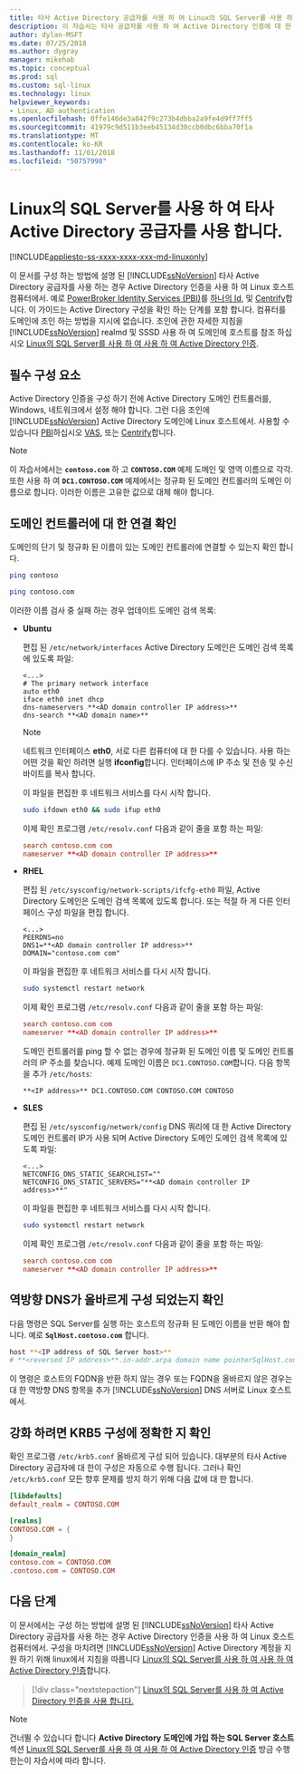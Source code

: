 ```yaml
---
title: 타사 Active Directory 공급자를 사용 하 여 Linux의 SQL Server를 사용 하 여 | Microsoft Docs
description: 이 자습서는 타사 공급자를 사용 하 여 Active Directory 인증에 대 한 구성 단계를 제공합니다.
author: dylan-MSFT
ms.date: 07/25/2018
ms.author: dygray
manager: mikehab
ms.topic: conceptual
ms.prod: sql
ms.custom: sql-linux
ms.technology: linux
helpviewer_keywords:
- Linux, AD authentication
ms.openlocfilehash: 0ffe146de3a842f9c273b4dbba2a9fe4d9ff7ff5
ms.sourcegitcommit: 41979c9d511b3eeb45134d30ccb0dbc6bba70f1a
ms.translationtype: MT
ms.contentlocale: ko-KR
ms.lasthandoff: 11/01/2018
ms.locfileid: "50757998"
---
```

# <a name="use-third-party-active-directory-providers-with-sql-server-on-linux"></a>Linux의 SQL Server를 사용 하 여 타사 Active Directory 공급자를 사용 합니다.

[!INCLUDE[appliesto-ss-xxxx-xxxx-xxx-md-linuxonly](../includes/appliesto-ss-xxxx-xxxx-xxx-md-linuxonly.md)]

이 문서를 구성 하는 방법에 설명 된 [!INCLUDE[ssNoVersion](../includes/ssnoversion-md.md)] 타사 Active Directory 공급자를 사용 하는 경우 Active Directory 인증을 사용 하 여 Linux 호스트 컴퓨터에서. 예로 [PowerBroker Identity Services (PBI)](https://www.beyondtrust.com/)를 [하나의 Id](https://www.oneidentity.com/products/authentication-services/), 및 [Centrify](https://www.centrify.com/)합니다. 이 가이드는 Active Directory 구성을 확인 하는 단계를 포함 합니다. 컴퓨터를 도메인에 조인 하는 방법을 지시에 없습니다. 조인에 관한 자세한 지침을 [!INCLUDE[ssNoVersion](../includes/ssnoversion-md.md)] realmd 및 SSSD 사용 하 여 도메인에 호스트를 참조 하십시오 [Linux의 SQL Server를 사용 하 여 사용 하 여 Active Directory 인증](sql-server-linux-active-directory-authentication.md).

## <a name="prerequisites"></a>필수 구성 요소

Active Directory 인증을 구성 하기 전에 Active Directory 도메인 컨트롤러를, Windows, 네트워크에서 설정 해야 합니다. 그런 다음 조인에 [!INCLUDE[ssNoVersion](../includes/ssnoversion-md.md)] Active Directory 도메인에 Linux 호스트에서. 사용할 수 있습니다 [PBI](https://www.beyondtrust.com/)하십시오 [VAS](https://www.oneidentity.com/products/authentication-services/), 또는 [Centrify](https://www.centrify.com/)합니다.

> [!NOTE]
>
>이 자습서에서는 **`contoso.com`** 하 고 **`CONTOSO.COM`** 예제 도메인 및 영역 이름으로 각각. 또한 사용 하 여 **`DC1.CONTOSO.COM`** 예제에서는 정규화 된 도메인 컨트롤러의 도메인 이름으로 합니다. 이러한 이름은 고유한 값으로 대체 해야 합니다.

## <a name="check-the-connection-to-a-domain-controller"></a>도메인 컨트롤러에 대 한 연결 확인

도메인의 단기 및 정규화 된 이름이 있는 도메인 컨트롤러에 연결할 수 있는지 확인 합니다.

```bash
ping contoso

ping contoso.com
```

이러한 이름 검사 중 실패 하는 경우 업데이트 도메인 검색 목록:

- **Ubuntu**

  편집 된 `/etc/network/interfaces` Active Directory 도메인은 도메인 검색 목록에 있도록 파일: 

  ```/etc/network/interfaces
  <...>
  # The primary network interface
  auto eth0
  iface eth0 inet dhcp
  dns-nameservers **<AD domain controller IP address>**
  dns-search **<AD domain name>**
  ```

  > [!NOTE]  
  > 네트워크 인터페이스 **eth0**, 서로 다른 컴퓨터에 대 한 다를 수 있습니다. 사용 하는 어떤 것을 확인 하려면 실행 **ifconfig**합니다. 인터페이스에 IP 주소 및 전송 및 수신 바이트를 복사 합니다.

  이 파일을 편집한 후 네트워크 서비스를 다시 시작 합니다.

  ```bash
  sudo ifdown eth0 && sudo ifup eth0
  ```

  이제 확인 프로그램 `/etc/resolv.conf` 다음과 같이 줄을 포함 하는 파일:  

  ```/etc/resolv.conf
  search contoso.com com  
  nameserver **<AD domain controller IP address>**
  ```

- **RHEL**

  편집 된 `/etc/sysconfig/network-scripts/ifcfg-eth0` 파일, Active Directory 도메인은 도메인 검색 목록에 있도록 합니다. 또는 적절 하 게 다른 인터페이스 구성 파일을 편집 합니다.

  ```/etc/sysconfig/network-scripts/ifcfg-eth0
  <...>
  PEERDNS=no
  DNS1=**<AD domain controller IP address>**
  DOMAIN="contoso.com com"
  ```

  이 파일을 편집한 후 네트워크 서비스를 다시 시작 합니다.

  ```bash
  sudo systemctl restart network
  ```

  이제 확인 프로그램 `/etc/resolv.conf` 다음과 같이 줄을 포함 하는 파일:  

  ```/etc/resolv.conf
  search contoso.com com  
  nameserver **<AD domain controller IP address>**
  ```

  도메인 컨트롤러를 ping 할 수 없는 경우에 정규화 된 도메인 이름 및 도메인 컨트롤러의 IP 주소를 찾습니다. 예제 도메인 이름은 `DC1.CONTOSO.COM`합니다. 다음 항목을 추가 `/etc/hosts`:

  ```/etc/hosts
  **<IP address>** DC1.CONTOSO.COM CONTOSO.COM CONTOSO
  ```

- **SLES**

  편집 된 `/etc/sysconfig/network/config` DNS 쿼리에 대 한 Active Directory 도메인 컨트롤러 IP가 사용 되며 Active Directory 도메인 도메인 검색 목록에 있도록 파일:

  ```/etc/sysconfig/network/config
  <...>
  NETCONFIG_DNS_STATIC_SEARCHLIST=""
  NETCONFIG_DNS_STATIC_SERVERS="**<AD domain controller IP address>**"
  ```

  이 파일을 편집한 후 네트워크 서비스를 다시 시작 합니다.

  ```bash
  sudo systemctl restart network
  ```

  이제 확인 프로그램 `/etc/resolv.conf` 다음과 같이 줄을 포함 하는 파일:

  ```/etc/resolv.conf
  search contoso.com com
  nameserver **<AD domain controller IP address>**
  ```

## <a name="check-that-the-reverse-dns-is-properly-configured"></a>역방향 DNS가 올바르게 구성 되었는지 확인

다음 명령은 SQL Server를 실행 하는 호스트의 정규화 된 도메인 이름을 반환 해야 합니다. 예로 **`SqlHost.contoso.com`** 합니다.

```bash
host **<IP address of SQL Server host>**
# **<reversed IP address>**.in-addr.arpa domain name pointerSqlHost.contoso.com.
```

이 명령은 호스트의 FQDN을 반환 하지 않는 경우 또는 FQDN을 올바르지 않은 경우는 대 한 역방향 DNS 항목을 추가 [!INCLUDE[ssNoVersion](../includes/ssnoversion-md.md)] DNS 서버로 Linux 호스트에서.

## <a name="check-that-your-krb5-configuration-is-correct"></a>강화 하려면 KRB5 구성에 정확한 지 확인

확인 프로그램 `/etc/krb5.conf` 올바르게 구성 되어 있습니다. 대부분의 타사 Active Directory 공급자에 대 한이 구성은 자동으로 수행 됩니다. 그러나 확인 `/etc/krb5.conf` 모든 향후 문제를 방지 하기 위해 다음 값에 대 한 합니다.

```/etc/krb5.conf
[libdefaults]
default_realm = CONTOSO.COM

[realms]
CONTOSO.COM = {
}

[domain_realm]
contoso.com = CONTOSO.COM
.contoso.com = CONTOSO.COM
```

## <a name="next-steps"></a>다음 단계

이 문서에서는 구성 하는 방법에 설명 된 [!INCLUDE[ssNoVersion](../includes/ssnoversion-md.md)] 타사 Active Directory 공급자를 사용 하는 경우 Active Directory 인증을 사용 하 여 Linux 호스트 컴퓨터에서. 구성을 마치려면 [!INCLUDE[ssNoVersion](../includes/ssnoversion-md.md)] Active Directory 계정을 지원 하기 위해 linux에서 지침을 따릅니다 [Linux의 SQL Server를 사용 하 여 사용 하 여 Active Directory 인증](sql-server-linux-active-directory-authentication.md)합니다.

> [!div class="nextstepaction"]
> [Linux의 SQL Server를 사용 하 여 Active Directory 인증을 사용 합니다.](sql-server-linux-active-directory-authentication.md)

> [!NOTE]
>
> 건너뛸 수 있습니다 합니다 **Active Directory 도메인에 가입 하는 SQL Server 호스트** 섹션 [Linux의 SQL Server를 사용 하 여 사용 하 여 Active Directory 인증](sql-server-linux-active-directory-authentication.md) 방금 수행한는이 자습서에 따라 합니다.

